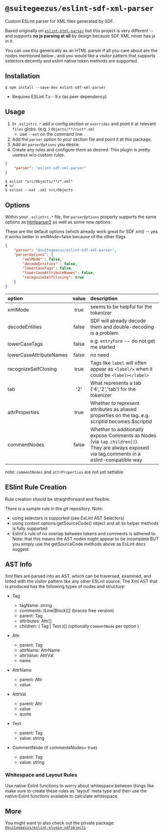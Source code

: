 # `@suitegeezus/eslint-sdf-xml-parser`

Custom ESLint parser for XML files generated by SDF. 

Based originally on [`eslint-html-parser`](https://www.npmjs.com/package/eslint-html-parser) but this project is very different -- and supports **no js parsing at 
all** by design because SDF XML never has js in it. 

You can use this generically as an HTML parser if all you care about are the nodes mentioned below , and you would 
like a visitor pattern that supports selectors decently and eslint native token methods are supported.

## Installation

```terminal
$ npm install --save-dev eslint-sdf-xml-parser
```

- Requires ESLint 7.x - 9.x (as peer dependency)

## Usage

1. In `.eslintrc.*` add a config section or `overrides` and point it at relevant `files` globs.  (e.g. ) `Objects/**/cust*.xml`
   - use `--ext` on the command line
2. Add the `parser` option to your section file and point it at this package.
3. Add an `parserOptions` you desire.
4. Create any rules and configure them as desired. This plugin is pretty useless w/o custom rules.

```json
{
    "parser": "eslint-sdf-xml-parser"
}
```

```terminal
$ eslint "src/Objects/**/*.xml"
# or
$ eslint --ext .xml src/Objects
```

## Options

Within your `.eslintrc.*` file, the `parserOptions` property supports the same options as [htmlparser2](https://github.com/fb55/htmlparser2/wiki/Parser-options)
as well as some new options

These are the default options (which already work great for SDF xml) -- yes it works better in xmlMode=false because 
of the other flags. 
```json
{
    "parser": "@suitegeezus/eslint-sdf-xml-parser",
    "parserOptions": {
        "xmlMode" : false,
        "decodeEntities" : false,
        "lowerCaseTags": false,
        "lowerCaseAttributeNames": false,
        "recognizeSelfClosing": true
    }
}
```

| option                  | value | description                                                                                                                                        |
|:------------------------|:-----:|:---------------------------------------------------------------------------------------------------------------------------------------------------|
| xmlMode                 | true  | seems to be helpful for the tokenizer                                                                                                              |
| decodeEntities          | false | SDF will already decode them and double-decoding is a problem                                                                                      |
| lowerCaseTags           | false | e.g. `entryForm` -- do not get me started                                                                                                          |
| lowerCaseAttributeNames | false | no need                                                                                                                                            |
| recognizeSelfClosing    | true  | Tags like `label` will often appear as `<label/>` when it could be `<label></label>`                                                               |
| tab                     |  '2'  | What represents a tab ('4','2','tab') for the tokenizer                                                                                            |
| attrProperties          | true  | Whether to represent attributes as aliased properties on the tag. e.g. scriptid becomes $scriptid                                                  |
| commentNodes            | false | Whether to additionally expose Comments as Nodes (via `tag.children[]`). <br/> They are always exposed via tag.comments in a eslint-compatible way |

note: `commentNodes` and `attrProperties` are not yet settable

## ESlint Rule Creation

Rule creation should be straightforward and flexible. 

There is a sample rule in the git repository.  Note:
- using selectors is supported (see EsLint AST Selectors)
- using context.options.getSourceCode() object and all its helper methods is fully supported
- Eslint's rule of no overlap between tokens and comments is adhered to.  Note: that this means the AST nodes might 
  appear to be incomplete BUT you simply use the getSourceCode methods above as EsLint docs suggest.

## AST Info

Xml files are parsed into an AST, which can be traversed, examined, and linted with the visitor pattern like any other 
ESLint source.  The Xml AST that is produced has the following types of nodes and structure:

- Tag
  - tagName: string
  - comments: (Line|Block)[] (braces free version)
  - parent: Tag
  - attributes: Attr[]
  - children: ( Tag | Text )[] (optionally `CommentNode` per option )

- Attr
  - parent: Tag
  - attrName: AttrName
  - attrValue: AttrVal
  - name

- AttrName
  - parent: Attr
  - value

- AttrVal
  - parent: Attr
  - value
  - quote

- Text
  - parent: Tag
  - value: string

- CommentNode (if commentsNodes= true)
  - parent: Tag
  - value: string

### Whitespace and Layout Rules
Use native Eslint functions to worry about whitespace between things like 
make sure to create these rules as 'layout' meta type and then use the native Eslint functions available to 
calculate whitespace.

## More
You might want to also check out the private package:
[`@suitegeezus/eslint-plugin-sdfobjects`](https://www.npmjs.com/search?q=%40suitegeezus) 
